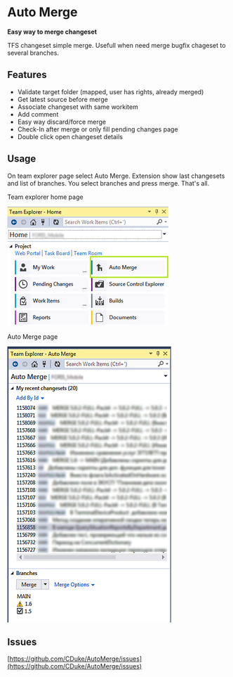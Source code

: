 # Auto Merge
**Easy way to merge changeset**

TFS changeset simple merge.
Usefull when need merge bugfix chageset to several branches.

## Features
* Validate target folder (mapped, user has rights, already merged)
* Get latest source before merge
* Associate changeset with same workitem
* Add comment
* Easy way discard/force merge
* Check-In after merge or only fill pending changes page
* Double click open changeset details

## Usage
On team explorer page select Auto Merge. Extension show last changesets and list of branches. You select branches and press merge. That's all.

Team explorer home page

![Team explorer home page](./screenshots/automerge_teamexplorer.png)

Auto Merge page

![Auto Merge page](./screenshots/automerge_main.png)

## Issues
[https://github.com/CDuke/AutoMerge/issues](https://github.com/CDuke/AutoMerge/issues)